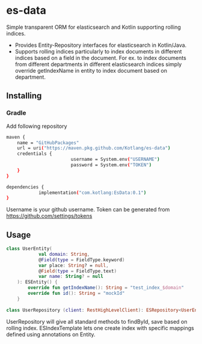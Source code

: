 # es-data
Simple transparent ORM for elasticsearch and Kotlin supporting rolling indices.

- Provides Entity-Repository interfaces for elasticsearch in Kotlin/Java.
- Supports rolling indices particularly to index documents in different indices based on a field in the document. 
For ex. to index documents from different departments in different elasticsearch indices simply override getIndexName in entity 
to index document based on department.

## Installing

### Gradle

Add following repository
```sh
maven {
	name = "GitHubPackages"
	url = uri("https://maven.pkg.github.com/Kotlang/es-data")
	credentials {
                        username = System.env("USERNAME")
                        password = System.env("TOKEN")
	}
}

dependencies {
            implementation("com.kotlang:EsData:0.1")
}
```

Username is your github username.
Token can be generated from https://github.com/settings/tokens

## Usage

```kotlin
class UserEntity(
            val domain: String,
            @Field(type = FieldType.keyword)
            var place: String? = null,
            @Field(type = FieldType.text)
            var name: String? = null
    ): ESEntity() {
        override fun getIndexName(): String = "test_index_$domain"
        override fun id(): String = "mockId"
    }
    
class UserRepository (client: RestHighLevelClient): ESRepository<UserEntity>(client)
```
UserRepository will give all standard methods to findById, save based on rolling index.
ESIndexTemplate lets one create index with specific mappings defined using annotations on Entity.

